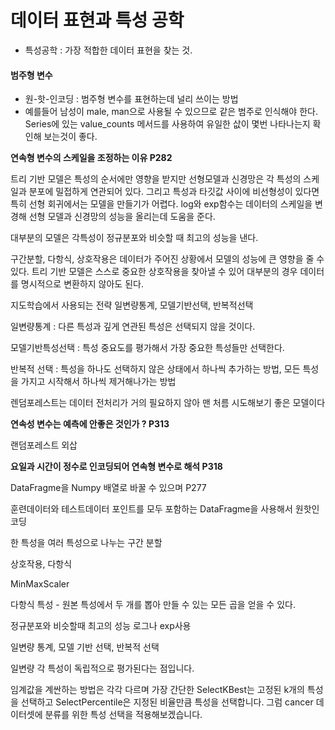 # 데이터 표현과 특성 공학

- 특성공학 : 가장 적합한 데이터 표현을 찾는 것.

#### 범주형 변수

- 원-핫-인코딩 : 범주형 변수를 표현하는데 널리 쓰이는 방법
- 예를들어 남성이 male, man으로 사용될 수 있으므로 같은 범주로 인식해야 한다. Series에 있는 value_counts 메서드를 사용하여 유일한 삾이 몇번 나타나는지 확인해 보는것이 좋다.

**연속형 변수의 스케일을 조정하는 이유 P282**

트리 기반 모델은 특성의 순서에만 영향을 받지만 선형모델과 신경망은 각 특성의 스케일과 분포에 밀접하게 연관되어 있다. 그리고 특성과 타깃값 사이에 비선형성이 있다면 특히 선형 회귀에서는 모델을 만들기가 어렵다. log와 exp함수는 데이터의 스케일을 변경해 선형 모델과 신경망의 성능을 올리는데 도움을 준다.

대부분의 모델은 각특성이 정규분포와 비슷할 때 최고의 성능을 낸다.

구간분할, 다항식, 상호작용은 데이터가 주어진 상황에서 모델의 성능에 큰 영향을 줄 수 있다. 트리 기반 모델은 스스로 중요한 상호작용을 찾아낼 수 있어 대부분의 경우 데이터를 명시적으로 변환하지 않아도 된다.

지도학습에서 사용되는 전략 일변량통계, 모델기반선택, 반복적선택

일변량통계 : 다른 특성과 깊게 연관된 특성은 선택되지 않을 것이다.

모델기반특성선택 : 특성 중요도를 평가해서 가장 중요한 특성들만 선택한다. 

반복적 선택 : 특성을 하나도 선택하지 않은 상태에서 하나씩 추가하는 방법, 모든 특성을 가지고 시작해서 하나씩 제거해나가는 방법

렌덤포레스트는 데이터 전처리가 거의 필요하지 않아 맨 처름 시도해보기 좋은 모델이다

**연속성 변수는 예측에 안좋은 것인가 ? P313**

랜덤포레스트 외삽

**요일과 시간이 정수로 인코딩되어 연속형 변수로 해석 P318**

DataFragme을 Numpy 배열로 바꿀 수 있으며 P277

훈련데이터와 테스트데이터 포인트를 모두 포함하는 DataFragme을 사용해서 원핫인코딩

한 특성을 여러 특성으로 나누는 구간 분할

상호작용, 다항식

MinMaxScaler

다항식 특성 - 원본 특성에서 두 개를 뽑아 만들 수 있는 모든 곱을 얻을 수 있다. 

정규분포와 비슷할때 최고의 성능 로그나 exp사용

일변량 통계, 모델 기반 선택, 반복적 선택

일변량 각 특성이 독립적으로 평가된다는 점입니다.

임계값을 계싼하는 방법은 각각 다르며 가장 간단한 SelectKBest는 고정된 k개의 특성을 선택하고 SelectPercentile은 지정된 비율만큼 특성을 선택합니다. 그럼 cancer 데이터셋에 분류를 위한 특성 선택을 적용해보겠습니다. 





